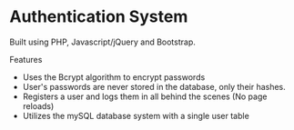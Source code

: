 Authentication System
===========

Built using PHP, Javascript/jQuery and Bootstrap.

Features
  - Uses the Bcrypt algorithm to encrypt passwords
  - User's passwords are never stored in the database, only their hashes.
  - Registers a user and logs them in all behind the scenes (No page reloads)
  - Utilizes the mySQL database system with a single user table

